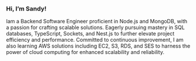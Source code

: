 ### Hi, I’m Sandy!

Iam a Backend Software Engineer proficient in Node.js and MongoDB, with a passion for crafting scalable solutions. Eagerly pursuing mastery in SQL databases, TypeScript, Sockets, and Nest.js to further elevate project efficiency and performance. Committed to continuous improvement, I am also learning AWS solutions including EC2, S3, RDS, and SES to harness the power of cloud computing for enhanced scalability and reliability.

<!---
- 👀 I’m interested in ...
- 🌱 I’m currently learning ...
- 💞️ I’m looking to collaborate on ...
- 📫 How to reach me ...
- 😄 Pronouns: ...
- ⚡ Fun fact: ...
--->

<!---
Sandy-Thabet/Sandy-Thabet is a ✨ special ✨ repository because its `README.md` (this file) appears on your GitHub profile.
You can click the Preview link to take a look at your changes.
--->
